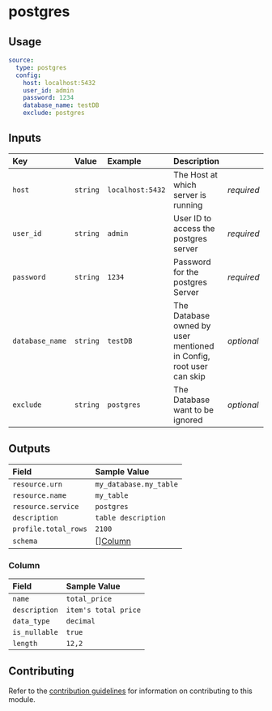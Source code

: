 # postgres

## Usage

```yaml
source:
  type: postgres
  config:
    host: localhost:5432
    user_id: admin
    password: 1234
    database_name: testDB
    exclude: postgres
```

## Inputs

| Key | Value | Example | Description |    |
| :-- | :---- | :------ | :---------- | :- |
| `host` | `string` | `localhost:5432` | The Host at which server is running | *required* |
| `user_id` | `string` | `admin` | User ID to access the postgres server| *required* |
| `password` | `string` | `1234` | Password for the postgres Server | *required* |
| `database_name` | `string` | `testDB` | The Database owned by user mentioned in Config, root user can skip | *optional* |
| `exclude` | `string` | `postgres` | The Database want to be ignored | *optional* |

## Outputs

| Field | Sample Value |
| :---- | :---- |
| `resource.urn` | `my_database.my_table` |
| `resource.name` | `my_table` |
| `resource.service` | `postgres` |
| `description` | `table description` |
| `profile.total_rows` | `2100` |
| `schema` | [][Column](#column) |

### Column

| Field | Sample Value |
| :---- | :---- |
| `name` | `total_price` |
| `description` | `item's total price` |
| `data_type` | `decimal` |
| `is_nullable` | `true` |
| `length` | `12,2` |

## Contributing

Refer to the [contribution guidelines](../../../docs/contribute/guide.md#adding-a-new-extractor) for information on contributing to this module.
